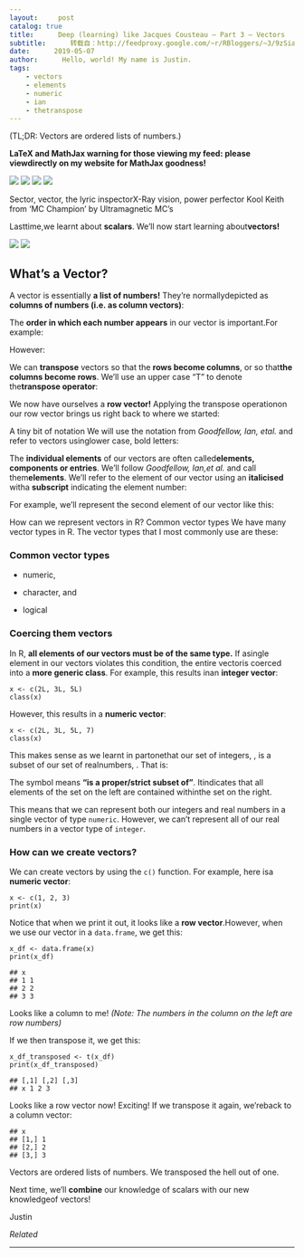 ```yaml
---
layout:     post
catalog: true
title:      Deep (learning) like Jacques Cousteau – Part 3 – Vectors
subtitle:      转载自：http://feedproxy.google.com/~r/RBloggers/~3/9zSia9mEqdw/
date:      2019-05-07
author:      Hello, world! My name is Justin.
tags:
    - vectors
    - elements
    - numeric
    - ian
    - thetranspose
---
```






(TL;DR: Vectors are ordered lists of numbers.)

**LaTeX and MathJax warning for those viewing my feed: please viewdirectly on my website for MathJax goodness!**

![](https://i0.wp.com/embracingtherandom.com/r/deep-learning/mathematics/linear%20algebra/deep-learning-part-3-vectors/assets/vector.jpg?w=456&ssl=1)
![](https://i0.wp.com/embracingtherandom.com/r/deep-learning/mathematics/linear%20algebra/deep-learning-part-3-vectors/assets/vector.jpg?w=456&ssl=1)
![](https://i1.wp.com/embracingtherandom.com/assets/post_images/2019-05-08-deep-learning-part-3-vectors/vector.jpg?w=456&ssl=1)
![](https://i1.wp.com/embracingtherandom.com/assets/post_images/2019-05-08-deep-learning-part-3-vectors/vector.jpg?w=456&ssl=1)


> 
Sector, vector, the lyric inspectorX-Ray vision, power perfector
Kool Keith from ‘MC Champion’ by Ultramagnetic MC’s


Lasttime,we learnt about **scalars**. We’ll now start learning about**vectors!**

![](https://i0.wp.com/embracingtherandom.com/assets/post_images/2019-05-08-deep-learning-part-3-vectors/progress.jpg?w=456&ssl=1)
![](https://i0.wp.com/embracingtherandom.com/assets/post_images/2019-05-08-deep-learning-part-3-vectors/progress.jpg?w=456&ssl=1)


## What’s a Vector?

A vector is essentially **a list of numbers!** They’re normallydepicted as **columns of numbers (i.e. as column vectors)**:


The **order in which each number appears** in our vector is important.For example:


However:


We can **transpose** vectors so that the **rows become columns**, or so that**the columns become rows**. We’ll use an upper case “T” to denote the**transpose operator**:


We now have ourselves a **row vector!** Applying the transpose operationon our row vector brings us right back to where we started:


A tiny bit of notation
We will use the notation from *Goodfellow, Ian, etal.* and refer to vectors usinglower case, bold letters:


The **individual elements** of our vectors are often called**elements, components or entries**. We’ll follow *Goodfellow, Ian,et al.* and call them**elements**. We’ll refer to the element of our vector using an **italicised** witha **subscript** indicating the element number:


For example, we’ll represent the second element of our vector like this:


How can we represent vectors in R?
Common vector types
We have many vector types in R. The vector types that I most commonly use are these:

### Common vector types

- numeric,

- character, and

- logical


### Coercing them vectors

In R, **all elements of our vectors must be of the same type.** If asingle element in our vectors violates this condition, the entire vectoris coerced into a **more generic class**. For example, this results inan **integer vector**:

```
x <- c(2L, 3L, 5L)
class(x)

```

However, this results in a **numeric vector**:

```
x <- c(2L, 3L, 5L, 7)
class(x)

```

This makes sense as we learnt in partonethat our set of integers, , is a subset of our set of realnumbers, . That is:


The symbol means **“is a proper/strict subset of”**. Itindicates that all elements of the set on the left are contained withinthe set on the right.

This means that we can represent both our integers and real numbers in a single vector of type `numeric`. However, we can’t represent all of our real numbers in a vector type of `integer`.

### How can we create vectors?

We can create vectors by using the `c()` function. For example, here isa **numeric vector**:

```
x <- c(1, 2, 3)
print(x)

```

Notice that when we print it out, it looks like a **row vector**.However, when we use our vector in a `data.frame`, we get this:

```
x_df <- data.frame(x)
print(x_df)

```

```
## x
## 1 1
## 2 2
## 3 3

```

Looks like a column to me! *(Note: The numbers in the column on the left are row numbers)*

If we then transpose it, we get this:

```
x_df_transposed <- t(x_df)
print(x_df_transposed)

```

```
## [,1] [,2] [,3]
## x 1 2 3

```

Looks like a row vector now! Exciting! If we transpose it again, we’reback to a column vector:

```
## x
## [1,] 1
## [2,] 2
## [3,] 3

```



Vectors are ordered lists of numbers. We transposed the hell out of one.

Next time, we’ll **combine** our knowledge of scalars with our new knowledgeof vectors!

Justin


*Related*








---
